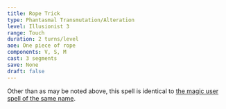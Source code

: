 ```yaml
---
title: Rope Trick
type: Phantasmal Transmutation/Alteration
level: Illusionist 3
range: Touch
duration: 2 turns/level
aoe: One piece of rope
components: V, S, M
cast: 3 segments
save: None
draft: false
---
```


Other than as may be noted above, this spell is identical to [the magic user spell of the same name](/srd/spells/magic-user/rope-trick).
